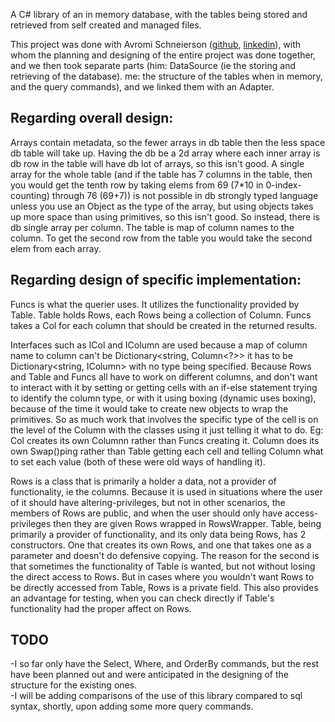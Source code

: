 A C# library of an in memory database, with the tables being stored and retrieved from self created and managed files.
<br>

This project was done with Avromi Schneierson ([github](https://github.com/avrohom-schneierson), [linkedin](https://www.linkedin.com/in/avrohomschneierson)), with whom the planning and designing of the entire project was done together, and we then took separate parts (him: DataSource (ie the storing and retrieving of the database). me: the structure of the tables when in memory, and the query commands), and we linked them with an Adapter.

Regarding overall design:
------------------------
Arrays contain metadata, so the fewer arrays in db table then the less space db table will take up.
Having the db be a 2d array where each inner array is db row in the table will have db lot of arrays, so this isn't good.
A single array for the whole table (and if the table has 7 columns in the table, then you would get the tenth row by taking elems from 69 (7*10 in 0-index-counting) through 76 (69+7)) is not possible in db strongly typed language unless you use an Object as the type of the array, but using objects takes up more space than using primitives, so this isn't good.
So instead, there is db single array per column. The table is map of column names to the column. To get the second row from the table you would take the second elem from each array.


Regarding design of specific implementation:
-------------------------------------------
Funcs is what the querier uses. It utilizes the functionality provided by Table. Table holds Rows, each Rows being a collection of Column.
Funcs takes a Col for each column that should be created in the returned results.

Interfaces such as ICol and IColumn are used because a map of column name to column can't be
Dictionary<string, Column<?>>
it has to be
Dictionary<string, IColumn>
with no type being specified.
Because Rows and Table and Funcs all have to work on different columns, and don't want to interact with it by setting or getting cells with an if-else statement trying to identify the column type, or with it using boxing (dynamic uses boxing), because of the time it would take to create new objects to wrap the primitives. So as much work that involves the specific type of the cell is on the level of the Column with the classes using it just telling it what to do. Eg: Col creates its own Columnn rather than Funcs creating it. Column does its own Swap()ping rather than Table getting each cell and telling Column what to set each value (both of these were old ways of handling it).

Rows is a class that is primarily a holder a data, not a provider of functionality, ie the columns. Because it is used in situations where the user of it should have altering-privileges, but not in other scenarios, the members of Rows are public, and when the user should only have access-privileges then they are given Rows wrapped in RowsWrapper.
Table, being primarily a provider of functionality, and its only data being Rows, has 2 constructors. One that creates its own Rows, and one that takes one as a parameter and doesn't do defensive copying. The reason for the second is that sometimes the functionality of Table is wanted, but not without losing the direct access to Rows. But in cases where you wouldn't want Rows to be directly accessed from Table, Rows is a private field.
This also provides an advantage for testing, when you can check directly if Table's functionality had the proper affect on Rows.

TODO
----
-I so far only have the Select, Where, and OrderBy commands, but the rest have been planned out and were anticipated in the designing of the structure for the existing ones. <br>
-I will be adding comparisons of the use of this library compared to sql syntax, shortly, upon adding some more query commands.
